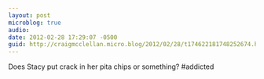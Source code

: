 ```yaml
---
layout: post
microblog: true
audio: 
date: 2012-02-28 17:29:07 -0500
guid: http://craigmcclellan.micro.blog/2012/02/28/t174622181748252674.html
---
```

Does Stacy put crack in her pita chips or something? #addicted
